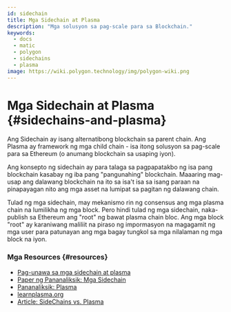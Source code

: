 ```yaml
---
id: sidechain
title: Mga Sidechain at Plasma
description: "Mga solusyon sa pag-scale para sa Blockchain."
keywords:
  - docs
  - matic
  - polygon
  - sidechains
  - plasma
image: https://wiki.polygon.technology/img/polygon-wiki.png
---
```


# Mga Sidechain at Plasma {#sidechains-and-plasma}

Ang Sidechain ay isang alternatibong blockchain sa parent chain. Ang Plasma ay framework ng mga child chain - isa itong solusyon sa pag-scale para sa Ethereum (o anumang blockchain sa usaping iyon).

Ang konsepto ng sidechain ay para talaga sa pagpapatakbo ng isa pang blockchain kasabay ng iba pang "pangunahing" blockchain. Maaaring mag-usap ang dalawang blockchain na ito sa isa't isa sa isang paraan na pinapayagan nito ang mga asset na lumipat sa pagitan ng dalawang chain.

Tulad ng mga sidechain, may mekanismo rin ng consensus ang mga plasma chain na lumilikha ng mga block. Pero hindi tulad ng mga sidechain, naka-publish sa Ethereum ang "root" ng bawat plasma chain bloc. Ang mga block "root" ay karaniwang maliliit na piraso ng impormasyon na magagamit ng mga user para patunayan ang mga bagay tungkol sa mga nilalaman ng mga block na iyon.

### Mga Resources {#resources}

- [Pag-unawa sa mga sidechain at plasma](https://docs.plasma.group/en/latest/src/plasma/sidechains.html)
- [Paper ng Pananaliksik: Mga Sidechain](https://blockstream.com/sidechains.pdf)
- [Pananaliksik: Plasma](http://plasma.io/)
- [learnplasma.org](https://www.learnplasma.org/en/learn/)
- [Article: SideChains vs. Plasma](https://medium.com/swlh/a-comparative-analysis-of-sidechains-plasma-and-sharding-8152f6b51a31)